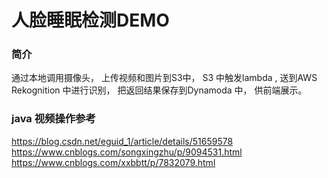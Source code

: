 # 人脸睡眠检测DEMO






### 简介

通过本地调用摄像头， 上传视频和图片到S3中， S3 中触发lambda , 送到AWS Rekognition 中进行识别， 
把返回结果保存到Dynamoda 中， 供前端展示。 






### java 视频操作参考
https://blog.csdn.net/eguid_1/article/details/51659578
https://www.cnblogs.com/songxingzhu/p/9094531.html
https://www.cnblogs.com/xxbbtt/p/7832079.html
